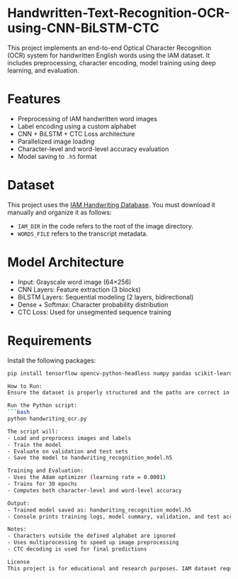 # Handwritten-Text-Recognition-OCR-using-CNN-BiLSTM-CTC
This project implements an end-to-end Optical Character Recognition (OCR) system for handwritten English words using the IAM dataset. It includes preprocessing, character encoding, model training using deep learning, and evaluation.
# Features
- Preprocessing of IAM handwritten word images
- Label encoding using a custom alphabet
- CNN + BiLSTM + CTC Loss architecture
- Parallelized image loading
- Character-level and word-level accuracy evaluation
- Model saving to `.h5` format
# Dataset
This project uses the [IAM Handwriting Database](http://www.fki.inf.unibe.ch/databases/iam-handwriting-database). You must download it manually and organize it as follows:
- `IAM_DIR` in the code refers to the root of the image directory.
- `WORDS_FILE` refers to the transcript metadata.
# Model Architecture
- Input: Grayscale word image (64×256)
- CNN Layers: Feature extraction (3 blocks)
- BiLSTM Layers: Sequential modeling (2 layers, bidirectional)
- Dense + Softmax: Character probability distribution
- CTC Loss: Used for unsegmented sequence training
# Requirements
Install the following packages:
```bash
pip install tensorflow opencv-python-headless numpy pandas scikit-learn tqdm

How to Run:
Ensure the dataset is properly structured and the paths are correct in the script.

Run the Python script:
```bash
python handwriting_ocr.py

The script will:
- Load and preprocess images and labels
- Train the model
- Evaluate on validation and test sets
- Save the model to handwriting_recognition_model.h5

Training and Evaluation:
- Uses the Adam optimizer (learning rate = 0.0001)
- Trains for 30 epochs
- Computes both character-level and word-level accuracy

Output:
- Trained model saved as: handwriting_recognition_model.h5
- Console prints training logs, model summary, validation, and test accuracy

Notes:
- Characters outside the defined alphabet are ignored
- Uses multiprocessing to speed up image preprocessing
- CTC decoding is used for final predictions

License
This project is for educational and research purposes. IAM dataset requires a license for use.
